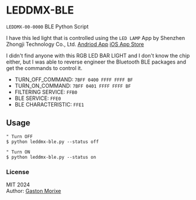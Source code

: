 # LEDDMX-BLE

`LEDDMX-00-0000` BLE Python Script 

I have this led light that is controlled using the `LED LAMP` App by Shenzhen Zhongji Technology Co., Ltd. [Andriod App](https://play.google.com/store/apps/details?id=com.ledlamp) [iOS App Store](https://apps.apple.com/us/app/led-lamp/id1449109039)

I didn't find anyone with this RGB LED BAR LIGHT and I don't know the chip either, but I was able to reverse engineer the Bluetooth BLE packages and get the commands to control it.

- TURN_OFF_COMMAND: `7BFF 0400 FFFF FFFF BF`
- TURN_ON_COMMAND: `7BFF 0401 FFFF FFFF BF`
- FILTERING SERVICE: `FFB0`
- BLE SERVICE: `FFE0`
- BLE CHARACTERISTIC: `FFE1`

## Usage

```
" Turn OFF
$ python leddmx-ble.py --status off

" Turn ON
$ python leddmx-ble.py --status on
```

### License
MIT 2024\
Author: [Gaston Morixe](gaston@gastonmorixe.com)

